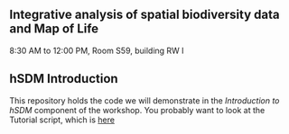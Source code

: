 Integrative analysis of spatial biodiversity data and Map of Life
----------------
8:30 AM to 12:00 PM, Room S59, building RW I


## hSDM Introduction

This repository holds the code we will demonstrate in the *Introduction to hSDM* component of the workshop.   You probably want to look at the Tutorial script, which is [here](hSDM_Tutorial.md)

